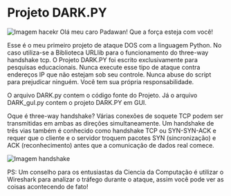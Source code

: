 # Projeto DARK.PY
  ![Imagem hacekr](https://i.ytimg.com/vi/0frkeDJ_1Og/maxresdefault.jpg)
Olá meu caro Padawan! Que a força esteja com você!

Esse é o meu primeiro projeto de ataque DOS com a linguagem Python. No caso utiliza-se a Biblioteca URLlib para o funcionamento do three-way handshake tcp. O Projeto DARK.PY foi escrito exclusivamente para pesquisas educacionais. Nunca execute esse tipo de ataque contra endereços IP que não estejam sob seu controle. Nunca abuse do script para prejudicar ninguém. Você tem sua própria responsabilidade.

O arquivo DARK.py contem o código fonte do Projeto. Já o arquivo DARK_guI.py contem o projeto DARK.PY em GUI.


Oque é three-way handshake? Várias conexões de soquete TCP podem ser transmitidas em ambas as direções simultaneamente. Um handshake de três vias também é conhecido como handshake TCP ou SYN-SYN-ACK e requer que o cliente e o servidor troquem pacotes SYN (sincronização) e ACK (reconhecimento) antes que a comunicação de dados real comece.

![Imagem handshake](https://secbitrez.files.wordpress.com/2018/08/3-way-handshake.png)


PS: Um conselho para os entusiastas da Ciencia da Computação é utilizar o Wireshark para analizar o tráfego durante o ataque, assim você pode ver as coisas acontecendo de fato!
